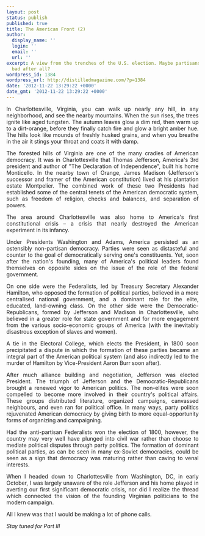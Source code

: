 ```yaml
---
layout: post
status: publish
published: true
title: The American Front (2)
author:
  display_name: ''
  login: ''
  email: ''
  url: ''
excerpt: A view from the trenches of the U.S. election. Maybe partisanship isn't so
  bad after all?
wordpress_id: 1384
wordpress_url: http://distilledmagazine.com/?p=1384
date: '2012-11-22 13:29:22 +0000'
date_gmt: '2012-11-22 13:29:22 +0000'
---
```

<p style="text-align: justify;">In Charlottesville, Virginia, you can walk up nearly any hill, in any neighborhood, and see the nearby mountains. When the sun rises, the trees ignite like aged tungsten. The autumn leaves glow a dim red, then warm up to a dirt-orange, before they finally catch fire and glow a bright amber hue. The hills look like mounds of freshly husked grains, and when you breathe in the air it stings your throat and coats it with damp.</p>
<p style="text-align: justify;">The forested hills of Virginia are one of the many cradles of American democracy. It was in Charlottesville that Thomas Jefferson, America's 3rd president and author of "The Declaration of Independence", built his home Monticello. In the nearby town of Orange, James Madison (Jefferson's successor and framer of the American constitution) lived at his plantation estate Montpelier. The combined work of these two Presidents had established some of the central tenets of the American democratic system, such as freedom of religion, checks and balances, and separation of powers.</p>
<p style="text-align: justify;">The area around Charlottesville was also home to America's first constitutional crisis – a crisis that nearly destroyed the American experiment in its infancy.</p>
<p style="text-align: justify;"><!--column--></p>
<p style="text-align: justify;">Under Presidents Washington and Adams, America persisted as an ostensibly non-partisan democracy. Parties were seen as distasteful and counter to the goal of democratically serving one's constituents. Yet, soon after the nation's founding, many of America's political leaders found themselves on opposite sides on the issue of the role of the federal government.</p>
<p style="text-align: justify;">On one side were the Federalists, led by Treasury Secretary Alexander Hamilton, who opposed the formation of political parties, believed in a more centralised national government, and a dominant role for the elite, educated, land-owning class. On the other side were the Democratic-Republicans, formed by Jefferson and Madison in Charlottesville, who believed in a greater role for state government and for more engagement from the various socio-economic groups of America (with the inevitably disastrous exception of slaves and women).</p>
<p style="text-align: justify;">A tie in the Electoral College, which elects the President, in 1800 soon precipitated a dispute in which the formation of these parties became an integral part of the American political system (and also indirectly led to the murder of Hamilton by Vice-President Aaron Burr soon after).</p>
<p style="text-align: justify;"><!--column--></p>
<p style="text-align: justify;">After much alliance building and negotiation, Jefferson was elected President. The triumph of Jefferson and the Democratic-Republicans brought a renewed vigor to American politics. The non-elites were soon compelled to become more involved in their country's political affairs. These groups distributed literature, organized campaigns, canvassed neighbours, and even ran for political office. In many ways, party politics rejuvenated American democracy by giving birth to more equal-opportunity forms of organizing and campaigning.</p>
<p style="text-align: justify;">Had the anti-partisan Federalists won the election of 1800, however, the country may very well have plunged into civil war rather than choose to mediate political disputes through party politics. The formation of dominant political parties, as can be seen in many ex-Soviet democracies, could be seen as a sign that democracy was maturing rather than caving to venal interests.</p>
<p style="text-align: justify;">When I headed down to Charlottesville from Washington, DC, in early October, I was largely unaware of the role Jefferson and his home played in averting our first significant democratic crisis, nor did I realize the thread which connected the vision of the founding Virginian politicians to the modern campaign.</p>
<p style="text-align: justify;">All I knew was that I would be making a lot of phone calls.</p>
<p style="text-align: justify;"><em>Stay tuned for Part III</em></p>
<p style="text-align: justify;"> </p>
